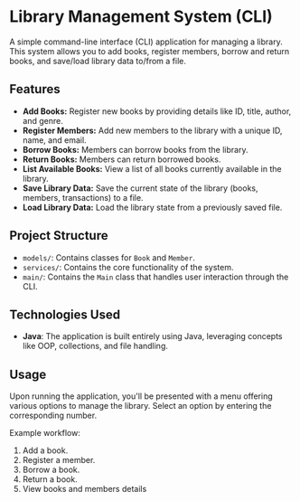 # Library Management System (CLI)

A simple command-line interface (CLI) application for managing a library. This system allows you to add books, register members, borrow and return books, and save/load library data to/from a file.

## Features

- **Add Books:** Register new books by providing details like ID, title, author, and genre.
- **Register Members:** Add new members to the library with a unique ID, name, and email.
- **Borrow Books:** Members can borrow books from the library.
- **Return Books:** Members can return borrowed books.
- **List Available Books:** View a list of all books currently available in the library.
- **Save Library Data:** Save the current state of the library (books, members, transactions) to a file.
- **Load Library Data:** Load the library state from a previously saved file.

## Project Structure

- `models/`: Contains classes for `Book` and `Member`.
- `services/`: Contains the core functionality of the system.
- `main/`: Contains the `Main` class that handles user interaction through the CLI.

## Technologies Used

- **Java**: The application is built entirely using Java, leveraging concepts like OOP, collections, and file handling.


## Usage

Upon running the application, you'll be presented with a menu offering various options to manage the library. Select an option by entering the corresponding number.

Example workflow:
1. Add a book.
2. Register a member.
3. Borrow a book.
4. Return a book.
5. View books and members details